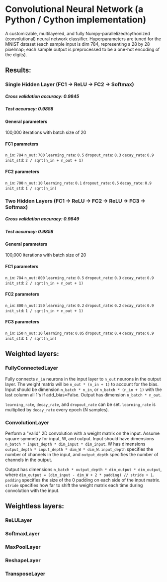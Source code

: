 # Convolutional Neural Network (a Python / Cython implementation)

A customizable, multilayered, and fully Numpy-parallelized/cythonized (convolutional) neural network classifier. Hyperparameters are tuned for the MNIST dataset (each sample input is dim 784, representing a 28 by 28 pixelmap; each sample output is preprocessed to be a one-hot encoding of the digits).

## Results:
### Single Hidden Layer (FC1 -> ReLU -> FC2 -> Softmax)
##### Cross validation accuracy: **0.9845**
##### Test accuracy: **0.9858**
#### General parameters
100,000 iterations with batch size of 20

#### FC1 parameters
`n_in`: `784`
`n_out`: `700`
`learning_rate`: `0.5`
`dropout_rate`: `0.3`
`decay_rate`: `0.9`
`init_std`: `2 / sqrt(n_in + n_out + 1)`

#### FC2 parameters
`n_in`: `700`
`n_out`: `10`
`learning_rate`: `0.1`
`dropout_rate`: `0.5`
`decay_rate`: `0.9`
`init_std`: `1 / sqrt(n_in)`

### Two Hidden Layers (FC1 -> ReLU -> FC2 -> ReLU -> FC3 -> Softmax)
##### Cross validation accuracy: **0.9849**
##### Test accuracy: **0.9858**
#### General parameters
100,000 iterations with batch size of 20

#### FC1 parameters
`n_in`: `784`
`n_out`: `800`
`learning_rate`: `0.5`
`dropout_rate`: `0.3`
`decay_rate`: `0.9`
`init_std`: `2 / sqrt(n_in + n_out + 1)`

#### FC2 parameters
`n_in`: `800`
`n_out`: `150`
`learning_rate`: `0.2`
`dropout_rate`: `0.2`
`decay_rate`: `0.9`
`init_std`: `1 / sqrt(n_in + n_out + 1)`

#### FC3 parameters
`n_in`: `150`
`n_out`: `10`
`learning_rate`: `0.05`
`dropout_rate`: `0.4`
`decay_rate`: `0.9`
`init_std`: `1 / sqrt(n_in)`


## Weighted layers:
### FullyConnectedLayer
Fully connects `n_in` neurons in the input layer to `n_out` neurons in the output layer. The weight matrix will be `n_out * (n_in + 1)` to account for the bias. Input should be dimension `n_batch * n_in`, or `n_batch * (n_in + 1)` with the last column all 1's if add_bias=False. Output has dimension `n_batch * n_out`.

`learning_rate`, `decay_rate`, and `dropout_rate` can be set. `learning_rate` is multiplied by `decay_rate` every epoch (N samples).

### ConvolutionLayer
Perform a "valid" 2D convolution with a weight matrix on the input. Assume square symmetry for input, W, and output. Input should have dimensions `n_batch * input_depth * dim_input * dim_input`. W has dimensions `output_depth * input_depth * dim_W * dim_W`. `input_depth` specifies the number of channels in the input, and `output_depth` specifies the number of channels in the output.

Output has dimensions `n_batch * output_depth * dim_output * dim_output`, where `dim_output = (dim_input - dim_W + 2 * padding) // stride + 1`. `padding` specifies the size of the 0 padding on each side of the input matrix. `stride` specifies how far to shift the weight matrix each time during convolution with the input.

## Weightless layers:
### ReLULayer
### SoftmaxLayer
### MaxPoolLayer
### ReshapeLayer
### TransposeLayer
